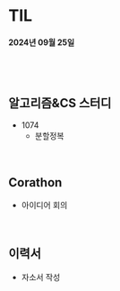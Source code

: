 # TIL
#### 2024년 09월 25일

<br>
<br>

## 알고리즘&CS 스터디
- 1074
    - 분할정복

<br>

## Corathon
- 아이디어 회의

<br>

## 이력서
- 자소서 작성


